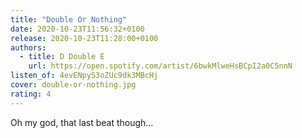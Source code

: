 ```yaml
---
title: "Double Or Nothing"
date: 2020-10-23T11:56:32+0100
release: 2020-10-23T11:28:00+0100
authors:
  - title: D Double E
    url: https://open.spotify.com/artist/6bwkMlweHsBCpI2a0C5nnN
listen_of: 4evENpyS3oZUc9dk3MBcHj
cover: double-or-nothing.jpg
rating: 4
---
```


Oh my god, that last beat though…
